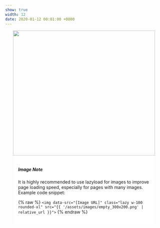 ```yaml
---
show: true
width: 12
date: 2020-01-12 00:01:00 +0800
---
```



<div style="width:90%; max-width:600px; max-height:400px; margin:auto;">
  <img data-src="{{ '/assets/images/covers/cover1.jpg' | relative_url }}" 
       class="lazy rounded-xl" 
       style="width:100%; height:auto; max-height:400px; object-fit:cover;"
       src="{{ '/assets/images/empty_300x200.png' | relative_url }}">

  <div class="card-img-overlay" style="overflow:auto; background:rgba(255,255,255,0.85); padding:1rem; max-height:400px;">
    <h5 class="card-title">Image Note</h5>
    <p class="card-text">
      It is highly recommended to use lazyload for images to improve page loading speed, especially for pages with many images.
      Example code snippet:
    </p>
    <p class="card-text">
      {% raw %}
      <code>&lt;img data-src=&quot;[Image URL]&quot; class=&quot;lazy w-100 rounded-xl&quot; src=&quot;{{ '/assets/images/empty_300x200.png' | relative_url }}&quot;&gt;</code>
      {% endraw %}
    </p>
  </div>
</div>
